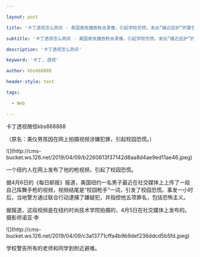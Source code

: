 ---
layout: post
title: '卡丁透视怎么购买 - 美国男孩播放枪击录像，引起学校恐慌，发出“接近庇护”的警告。'
subtitle: '卡丁透视怎么购买 - 美国男孩播放枪击录像，引起学校恐慌，发出“接近庇护”的警告。'
description: '卡丁透视怎么购买'
keyword: '卡丁, 透视'
author: kbs668888
header-style: text
tags:
  - Web
---
卡丁透视微信kbs668888

（原名：美仪男孩因在网上拍摄视频涉嫌犯罪，引起校园恐慌。）

![](http://cms-
bucket.ws.126.net/2019/04/09/b2260613f37142d8aa8d4ae9ed11ae46.jpeg)

一个纽约人在网上发布了他的枪视频，引起了校园恐慌。

据4月6日的《每日邮报》报道，美国纽约一名男子最近在社交媒体上上传了一段自己挥舞手枪的视频，视频结尾是“校园枪手”一词，引发了校园恐慌。事发一小时后，当地警方通过联合行动逮捕了嫌疑犯，并指控他五项罪名，包括恐怖主义。

据报道，这段视频是在纽约时尚技术学院拍摄的，4月5日在社交媒体上发布的。摄影师诺亚·李

![](http://cms-
bucket.ws.126.net/2019/04/09/c3a13771cffa4b9b9def236ddcd5b5fd.jpeg)

学校警告所有的老师和同学到附近避难。

